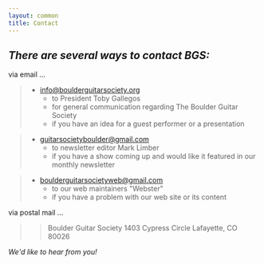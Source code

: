 ```yaml
---
layout: common
title: Contact
---
```


## _There are several ways to contact BGS:_ ##

via email ...

> * [info@boulderguitarsociety.org](mailto:info@boulderguitarsociety.org)
>   - to President Toby Gallegos
>   - for general communication regarding The Boulder Guitar Society
>   - if you have an idea for a guest performer or a presentation

> * [guitarsocietyboulder@gmail.com](mailto:guitarsocietyboulder@gmail.com)
>   - to newsletter editor Mark Limber
>   - if you have a show coming up and would like it featured in our monthly newsletter

> * [boulderguitarsocietyweb@gmail.com](mailto:boulderguitarsocietyweb@gmail.com)
>   - to our web maintainers "Webster"
>   - if you have a problem with our web site or its content

via postal mail ...
>   >   Boulder Guitar Society
>   >   1403 Cypress Circle
>   >   Lafayette, CO 80026

_We'd like to hear from you!_


